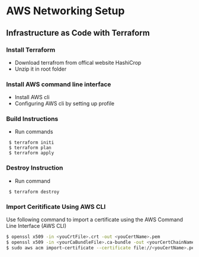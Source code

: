 # AWS Networking Setup

## Infrastructure as Code with Terraform

### Install Terraform
- Download terrafrom from offical website HashiCrop
- Unzip it in root folder

### Install AWS command line interface 
- Install AWS cli
- Configuring AWS cli by setting up profile 

### Build Instructions
- Run commands 
```
 $ terraform initi
 $ terraform plan
 $ terraform apply
```

### Destroy Instruction 
- Run command
```
 $ terraform destroy
```

### Import Ceritificate Using AWS CLI
Use following command to import a certificate using the AWS Command Line Interface (AWS CLI)

```bash
$ openssl x509 -in <youCrtFile>.crt -out <youCertName>.pem
$ openssl x509 -in <yourCaBundleFile>.ca-bundle -out <yourCertChainName>.pem
$ sudo aws acm import-certificate --certificate file://<youCertName>.pem --certificate-chain file://<yourCertChainName>.pem --private-key file:/<yourPrivateKey>.key
```